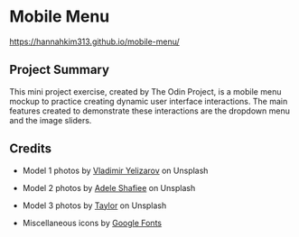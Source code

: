 # Mobile Menu
https://hannahkim313.github.io/mobile-menu/

## Project Summary
This mini project exercise, created by The Odin Project, is a mobile menu mockup to practice creating dynamic user interface interactions. The main features created to demonstrate these interactions are the dropdown menu and the image sliders.

## Credits
* Model 1 photos by [Vladimir Yelizarov](https://unsplash.com/@yelizarov) on Unsplash

* Model 2 photos by [Adele Shafiee](https://unsplash.com/@adeleshafiee) on Unsplash

* Model 3 photos by [Taylor](https://unsplash.com/@xoutcastx) on Unsplash

* Miscellaneous icons by [Google Fonts](https://fonts.google.com/icons)